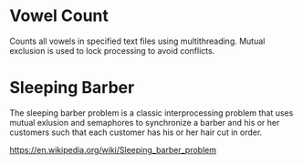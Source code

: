 # Vowel Count

Counts all vowels in specified text files using multithreading. Mutual exclusion is used to lock processing to avoid conflicts.

# Sleeping Barber

The sleeping barber problem is a classic interprocessing problem that uses mutual exlusion and semaphores to synchronize a barber and his or her customers such that each customer has his or her hair cut in order. 

https://en.wikipedia.org/wiki/Sleeping_barber_problem